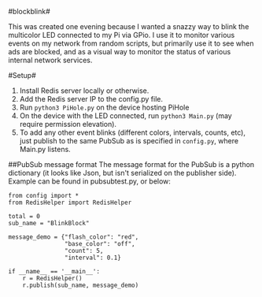 #blockblink#

This was created one evening because I wanted a snazzy way to blink the multicolor LED connected to my Pi via GPio.  I use it to monitor various events on my network from random scripts, but primarily use it to see when ads are blocked, and as a visual way to monitor the status of various internal network services.

#Setup#

1. Install Redis server locally or otherwise.
2. Add the Redis server IP to the config.py file.
3. Run ```python3 PiHole.py``` on the device hosting PiHole
4. On the device with the LED connected, run ```python3 Main.py``` (may require permission elevation).
5. To add any other event blinks (different colors, intervals, counts, etc), just publish to the same PubSub as is specified in ```config.py```, where Main.py listens.

##PubSub message format
The message format for the PubSub is a python dictionary (it looks like Json, but isn't serialized on the publisher side).  Example can be found in pubsubtest.py, or below:

```
from config import *
from RedisHelper import RedisHelper

total = 0
sub_name = "BlinkBlock"

message_demo = {"flash_color": "red",
                "base_color": "off",
                "count": 5,
                "interval": 0.1}

if __name__ == '__main__':
    r = RedisHelper()
    r.publish(sub_name, message_demo)

```